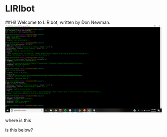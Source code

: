 # LIRIbot
##Hi! Welcome to LIRIbot, written by Don Newman.
![screenshot](./working.png)


where is this


is this below?